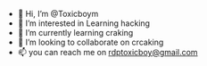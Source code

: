 - 👋 Hi, I’m @Toxicboym
- 👀 I’m interested in Learning hacking
- 🌱 I’m currently learning craking
- 💞️ I’m looking to collaborate on crcaking
- 📫 you can reach me on rdptoxicboy@gmail.com

<!---
Toxicboym/Toxicboym is a ✨ special ✨ repository because its `README.md` (this file) appears on your GitHub profile.
You can click the Preview link to take a look at your changes.
--->
